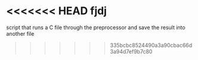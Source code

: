 <<<<<<< HEAD
fjdj
=======
script that runs a C file through the preprocessor and save the result into another file
>>>>>>> 335bcbc8524490a3a90cbac66d3a94d7ef9b7c80
